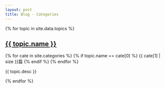 ```yaml
---
layout: post
title: Blog - Categories
---
```

 <section>
{% for topic in site.data.topics %}
    <div class="topic">
        <a href="topics/{{ topic.name }}.html">
            <h2 class="topic-title">{{ topic.name }}</h2>
        </a>
            {% for cate in site.categories %}
                {% if topic.name == cate[0] %}
                    <span class="articles-count">{{ cate[1] | size }}篇</span>
                {% endif %}
            {% endfor %}
        <p class="clear-float">{{ topic.desc }}</p>   
    </div>
{% endfor %}
</section>
